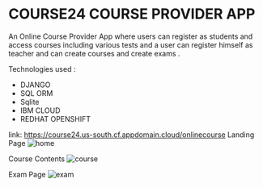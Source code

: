 # COURSE24 COURSE PROVIDER APP

An Online Course Provider App where users can register as students and access courses including various tests and a user can register himself as teacher and can create courses and create exams .

Technologies used :
* DJANGO
* SQL ORM
* Sqlite
* IBM CLOUD
* REDHAT OPENSHIFT


link: https://course24.us-south.cf.appdomain.cloud/onlinecourse
Landing Page
![home](https://user-images.githubusercontent.com/61107453/153746069-199b8281-2e3c-4d5d-9f6a-1bda7d368acd.PNG)

Course Contents
![course](https://user-images.githubusercontent.com/61107453/153746075-953a8036-82c2-429e-8108-0cba6df18d4c.PNG)

Exam Page
![exam](https://user-images.githubusercontent.com/61107453/153746080-14c4c33f-5c44-4880-be3e-0627fbde9e52.png)

